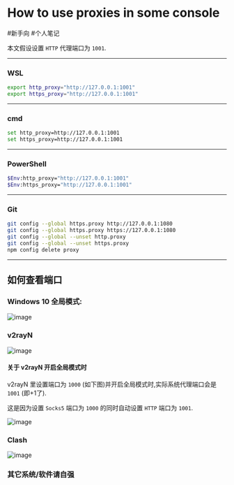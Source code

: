 # How to use proxies in some console
\#新手向
\#个人笔记

本文假设设置 `HTTP` 代理端口为 `1001`.

---
### WSL
```sh
export http_proxy="http://127.0.0.1:1001"
export https_proxy="http://127.0.0.1:1001"
```
---
### cmd
```sh
set http_proxy=http://127.0.0.1:1001
set https_proxy=http://127.0.0.1:1001
```
---
### PowerShell
```sh
$Env:http_proxy="http://127.0.0.1:1001"
$Env:https_proxy="http://127.0.0.1:1001"
```
---
### Git
```sh
git config --global https.proxy http://127.0.0.1:1080
git config --global https.proxy https://127.0.0.1:1080
git config --global --unset http.proxy
git config --global --unset https.proxy
npm config delete proxy
```
---
## 如何查看端口

### Windows 10 全局模式:

![image](https://user-images.githubusercontent.com/80948381/116337014-14fb0080-a80c-11eb-8c2c-1af295cb690c.png)

### v2rayN

![image](https://user-images.githubusercontent.com/80948381/126021355-a12f0d58-bcf7-4815-830e-6a9ef0c5b873.png)

#### 关于 v2rayN 开启全局模式时

v2rayN 里设置端口为 `1000` (如下图)并开启全局模式时,实际系统代理端口会是 `1001` (即+1了).

这是因为设置 `Socks5` 端口为 `1000` 的同时自动设置 `HTTP` 端口为 `1001`.

![image](https://user-images.githubusercontent.com/80948381/116334722-4376dc80-a808-11eb-8b6f-0db5a7a55daa.png)

### Clash

![image](https://user-images.githubusercontent.com/80948381/126021364-d801cb12-af14-4009-8a30-0141bca34869.png)

### 其它系统/软件请自强

